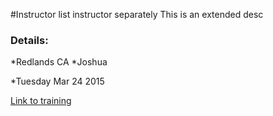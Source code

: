 #Instructor
list instructor separately
This is an extended desc

### Details:
*Redlands CA
  *Joshua

*Tuesday Mar 24 2015

[Link to training](http://training.github.com)
